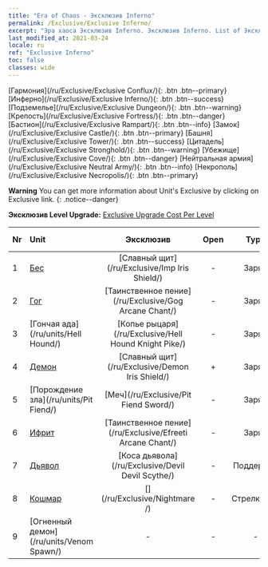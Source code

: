 ```yaml
---
title: "Era of Chaos - Эксклюзив Inferno"
permalink: /Exclusive/Exclusive Inferno/
excerpt: "Эра хаоса Эксклюзив Inferno. Эксклюзив Inferno. List of Эксклюзив Inferno in Era of Chaos"
last_modified_at: 2021-03-24
locale: ru
ref: "Exclusive Inferno"
toc: false
classes: wide
---
```

 [Гармония](/ru/Exclusive/Exclusive Conflux/){: .btn .btn--primary} [Инферно](/ru/Exclusive/Exclusive Inferno/){: .btn .btn--success} [Подземелье](/ru/Exclusive/Exclusive Dungeon/){: .btn .btn--warning} [Крепость](/ru/Exclusive/Exclusive Fortress/){: .btn .btn--danger} [Бастион](/ru/Exclusive/Exclusive Rampart/){: .btn .btn--info} [Замок](/ru/Exclusive/Exclusive Castle/){: .btn .btn--primary} [Башня](/ru/Exclusive/Exclusive Tower/){: .btn .btn--success} [Цитадель](/ru/Exclusive/Exclusive Stronghold/){: .btn .btn--warning} [Убежище](/ru/Exclusive/Exclusive Cove/){: .btn .btn--danger} [Нейтральная армия](/ru/Exclusive/Exclusive Neutral Army/){: .btn .btn--info} [Некрополь](/ru/Exclusive/Exclusive Necropolis/){: .btn .btn--primary} 

**Warning** You can get more information about Unit's Exclusive by clicking on Exclusive link. 
{: .notice--danger}

 **Эксклюзив Level Upgrade:** [Exclusive Upgrade Cost Per Level](/Exclusive/ExclusiveUpgradeCostPerLevel/)

  | Nr |         Unit        | Эксклюзив | Open  |    Type   |  Item to Rank UP      |  Облик   |
  |:---|:--------------------|:-------------:|:-----:|:---------:|:---------------------:|:-------:|
  | 1  | [Бес](/ru/units/Imp/) | [Славный щит](/ru/Exclusive/Imp Iris Shield/) | - | Заряд | [Жетон славного щита](/ru/Items/con_913/) | - |
  | 2  | [Гог](/ru/units/Gog/) | [Таинственное пение](/ru/Exclusive/Gog Arcane Chant/) | - | Заряд | [Жетон таинственного пения](/ru/Items/con_915/) | - |
  | 3  | [Гончая ада](/ru/units/Hell Hound/) | [Копье рыцаря](/ru/Exclusive/Hell Hound Knight Pike/) | - | Заряд | [Жетон Копья рыцаря](/ru/Items/con_916/) | - |
  | 4  | [Демон](/ru/units/Demon/) | [Славный щит](/ru/Exclusive/Demon Iris Shield/) | + | Заряд | [Жетон славного щита](/ru/Items/con_913/) | - |
  | 5  | [Порождение зла](/ru/units/Pit Fiend/) | [Меч](/ru/Exclusive/Pit Fiend Sword/) | - | Заряд | [Жетон меча](/ru/Items/con_912/) | - |
  | 6  | [Ифрит](/ru/units/Efreeti/) | [Таинственное пение](/ru/Exclusive/Efreeti Arcane Chant/) | - | Заряд | [Жетон таинственного пения](/ru/Items/con_915/) | - |
  | 7  | [Дьявол](/ru/units/Devil/) | [Коса дьявола](/ru/Exclusive/Devil Devil Scythe/) | - | Поддержка | [Жетон косы дьявола](/ru/Items/con_984/) | [Особый облик: Коса дьявола](/ru/Items/con_652/) |
  | 8  | [Кошмар](/ru/units/Nightmare/) | [](/ru/Exclusive/Nightmare /) | - | Стрелковый | [Око Ужаса](/ru/Items/con_985/) | [Tool_250809](/ru/Items/con_653/) |
  | 9  | [Огненный демон](/ru/units/Venom Spawn/) | - | - | - | none | none |
